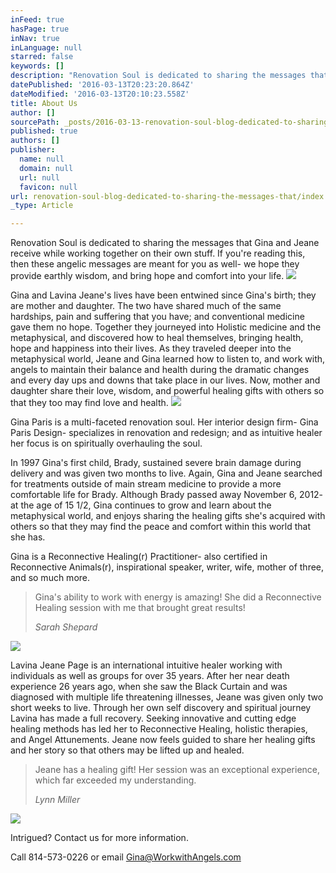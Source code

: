 ```yaml
---
inFeed: true
hasPage: true
inNav: true
inLanguage: null
starred: false
keywords: []
description: "Renovation Soul is dedicated to sharing the messages that Gina and Jeane receive while working together on their own stuff. If you’re reading this, then these angelic messages are meant for you as well- we hope they provide earthly wisdom, and bring hope and comfort into your life.\_"
datePublished: '2016-03-13T20:23:20.864Z'
dateModified: '2016-03-13T20:10:23.558Z'
title: About Us
author: []
sourcePath: _posts/2016-03-13-renovation-soul-blog-dedicated-to-sharing-the-messages-that.md
published: true
authors: []
publisher:
  name: null
  domain: null
  url: null
  favicon: null
url: renovation-soul-blog-dedicated-to-sharing-the-messages-that/index.html
_type: Article

---
```

Renovation Soul is dedicated to sharing the messages that Gina and Jeane receive while working together on their own stuff. If you're reading this, then these angelic messages are meant for you as well- we hope they provide earthly wisdom, and bring hope and comfort into your life. ![](https://the-grid-user-content.s3-us-west-2.amazonaws.com/56ceecf9-20b7-4405-827e-205b6f24f784.jpg)

Gina and Lavina Jeane's lives have been entwined since Gina's birth; they are mother and daughter.
The two have shared much of the same hardships, pain and suffering that you have; and conventional medicine gave them no hope. Together they journeyed into Holistic medicine and the metaphysical, and discovered how to heal themselves, bringing health, hope and happiness into their lives.
As they traveled deeper into the metaphysical world, Jeane and Gina learned how to listen to, and work with, angels to maintain their balance and health during the dramatic changes and every day ups and downs that take place in our lives.
Now, mother and daughter share their love, wisdom, and powerful healing gifts with others so that they too may find love and health. ![](https://the-grid-user-content.s3-us-west-2.amazonaws.com/ed115e7c-4b34-4b00-98ed-47a864b52b15.jpg)

Gina Paris is a multi-faceted renovation soul. Her interior design firm- Gina Paris Design- specializes in renovation and redesign; and as intuitive healer her focus is on spiritually overhauling the soul.  

In 1997 Gina's first child, Brady, sustained severe brain damage during delivery and was given two months to live. Again, Gina and Jeane searched for treatments outside of main stream medicine to provide a more comfortable life for Brady. Although Brady passed away November 6, 2012- at the age of 15 1/2, Gina continues to grow and learn about the metaphysical world, and enjoys sharing the healing gifts she's acquired with others so that they may find the peace and comfort within this world that she has. 

Gina is a Reconnective Healing(r) Practitioner- also certified in Reconnective Animals(r), inspirational speaker, writer, wife, mother of three, and so much more.

> Gina's ability to work with energy is amazing! She did a Reconnective Healing session with me that brought great results! 
> 
> _Sarah Shepard_

![](https://the-grid-user-content.s3-us-west-2.amazonaws.com/d15c3387-0ee4-493a-9366-d2cc230c1334.jpg)

Lavina Jeane Page is an international intuitive healer working with individuals as well as groups for over 35 years. After her near death experience 26 years ago, when she saw the Black Curtain and was diagnosed with multiple life threatening illnesses, Jeane was given only two short weeks to live. Through her own self discovery and spiritual journey Lavina has made a full recovery. Seeking innovative and cutting edge healing methods has led her to Reconnective Healing, holistic therapies, and Angel Attunements. Jeane now feels guided to share her healing gifts and her story so that others may be lifted up and healed.  
> 
> Jeane has a healing gift! Her session was an exceptional experience, which far exceeded my understanding.
> 
> _Lynn Miller_

![](https://the-grid-user-content.s3-us-west-2.amazonaws.com/54338184-1df1-4a00-b588-51a515419802.jpg)

Intrigued? Contact us for more information. 

Call 814-573-0226 or email Gina@WorkwithAngels.com